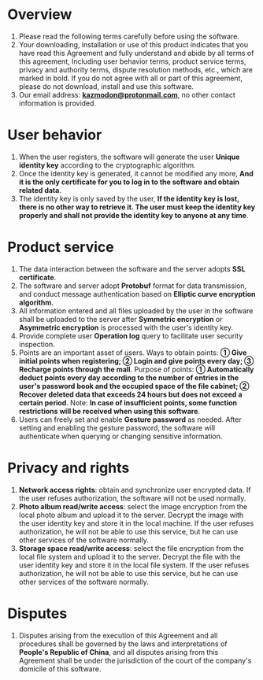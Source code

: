 # Overview
1. Please read the following terms carefully before using the software.
2. Your downloading, installation or use of this product indicates that you have read this Agreement and fully understand and abide by all terms of this agreement,
   Including user behavior terms, product service terms, privacy and authority terms, dispute resolution methods, etc., which are marked in bold.
   If you do not agree with all or part of this agreement, please do not download, install and use this software.
3. Our email address: **kazmodon@protonmail.com**, no other contact information is provided.

# User behavior
1. When the user registers, the software will generate the user **Unique identity key** according to the cryptographic algorithm.
2. Once the identity key is generated, it cannot be modified any more, **And it is the only certificate for you to log in to the software and obtain related data**.
3. The identity key is only saved by the user, **If the identity key is lost, there is no other way to retrieve it. The user must keep the identity key properly and shall not provide the identity key to anyone at any time**.

# Product service
1. The data interaction between the software and the server adopts **SSL certificate**.
2. The software and server adopt **Protobuf** format for data transmission, and conduct message authentication based on **Elliptic curve encryption algorithm**.
3. All information entered and all files uploaded by the user in the software shall be uploaded to the server after **Symmetric encryption** or **Asymmetric encryption** is processed with the user's identity key.
4. Provide complete user **Operation log** query to facilitate user security inspection.
5. Points are an important asset of users. Ways to obtain points: **① Give initial points when registering; ② Login and give points every day; ③ Recharge points through the mall**.
   Purpose of points: **① Automatically deduct points every day according to the number of entries in the user's password book and the occupied space of the file cabinet; ② Recover deleted data that exceeds 24 hours but does not exceed a certain period**.
   Note: **In case of insufficient points, some function restrictions will be received when using this software**.
6. Users can freely set and enable **Gesture password** as needed. After setting and enabling the gesture password, the software will authenticate when querying or changing sensitive information.

# Privacy and rights
1. **Network access rights**: obtain and synchronize user encrypted data. If the user refuses authorization, the software will not be used normally.
2. **Photo album read/write access**: select the image encryption from the local photo album and upload it to the server. Decrypt the image with the user identity key and store it in the local machine. If the user refuses authorization, he will not be able to use this service, but he can use other services of the software normally.
2. **Storage space read/write access**: select the file encryption from the local file system and upload it to the server. Decrypt the file with the user identity key and store it in the local file system. If the user refuses authorization, he will not be able to use this service, but he can use other services of the software normally.

# Disputes
1. Disputes arising from the execution of this Agreement and all procedures shall be governed by the laws and interpretations of **People's Republic of China**, and all disputes arising from this Agreement shall be under the jurisdiction of the court of the company's domicile of this software.